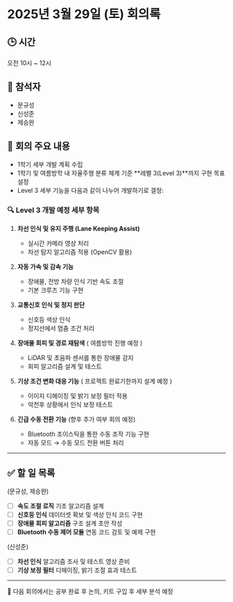 # 2025년 3월 29일 (토) 회의록

## 🕒 시간
오전 10시 ~ 12시

## 👥 참석자
- 문규성
- 신성준
- 제승완

## 🧭 회의 주요 내용

- 1학기 세부 개발 계획 수립
- 1학기 및 여름방학 내 자율주행 분류 체계 기준 **레벨 3(Level 3)**까지 구현 목표 설정
- Level 3 세부 기능을 다음과 같이 나누어 개발하기로 결정:

### 🔍 Level 3 개발 예정 세부 항목
1. **차선 인식 및 유지 주행 (Lane Keeping Assist)**
   - 실시간 카메라 영상 처리
   - 차선 탐지 알고리즘 적용 (OpenCV 활용)

2. **자동 가속 및 감속 기능**
   - 장애물, 전방 차량 인식 기반 속도 조절
   - 기본 크루즈 기능 구현

3. **교통신호 인식 및 정지 판단**
   - 신호등 색상 인식
   - 정지선에서 멈춤 조건 처리

4. **장애물 회피 및 경로 재탐색** ( 여름방학 진행 예정 )
   - LiDAR 및 초음파 센서를 통한 장애물 감지
   - 회피 알고리즘 설계 및 테스트

5. **기상 조건 변화 대응 기능** ( 프로젝트 완료기한까지 설계 예정 )
   - 이미지 디헤이징 및 밝기 보정 필터 적용
   - 악천후 상황에서 인식 보정 테스트

6. **긴급 수동 전환 기능** (향후 추가 여부 회의 예정)
   - Bluetooth 조이스틱을 통한 수동 조작 기능 구현
   - 자동 모드 → 수동 모드 전환 버튼 처리

---

## ✅ 할 일 목록
(문규성, 제승완)
- [ ] **속도 조절 로직** 기초 알고리즘 설계
- [ ] **신호등 인식** 데이터셋 확보 및 색상 인식 코드 구현
- [ ] **장애물 회피 알고리즘** 구조 설계 초안 작성 
- [ ] **Bluetooth 수동 제어 모듈** 연동 코드 검토 및 예제 구현

(신성준)
- [ ] **차선 인식** 알고리즘 조사 및 테스트 영상 준비 
- [ ] **기상 보정 필터** 디헤이징, 밝기 조절 효과 테스트

---

📌 다음 회의에서는 공부 완료 후 논의, 키트 구입 후 세부 분석 예정
